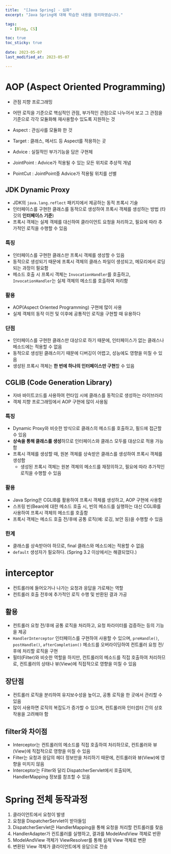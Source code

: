 ```yaml
---
title:  "[Java Spring] - 심화"
excerpt: "Java Spring에 대해 학습한 내용을 정리하였습니다."

tags:
  - [Blog, CS]

toc: true
toc_sticky: true
 
date: 2023-05-07
last_modified_at: 2023-05-07

---
```


# AOP (**Aspect Oriented Programming**)

- 관점 지향 프로그래밍
- 어떤 로직을 기준으로 핵심적인 관점, 부가적인 관점으로 나누어서 보고 그 관점을 기준으로 각각 모듈화해 재사용할수 있도록 지원하는 것

-   Aspect : 관심사를 모듈화 한 것
-   Target : 클래스, 메서드 등 Aspect를 적용하는 곳 
-   Advice : 실질적인 부가기능을 담은 구현체
-   JointPoint : Advice가 적용될 수 있는 모든 위치로 추상적 개념
-   PointCut : JointPoint중 Advice가 적용될 위치를 선별

## JDK Dynamic Proxy

-   JDK의 `java.lang.reflect` 패키지에서 제공하는 동적 프록시 기술
-   인터페이스를 구현한 클래스를 동적으로 생성하여 프록시 객체를 생성하는 방법 (타깃의 **인터페이스 기준**)
-   프록시 객체는 실제 객체를 대신하여 클라이언트 요청을 처리하고, 필요에 따라 추가적인 로직을 수행할 수 있음

### 특징

-   인터페이스를 구현한 클래스만 프록시 객체를 생성할 수 있음
-   동적으로 생성되기 때문에 프록시 객체의 클래스 파일이 생성되고, 메모리에서 로딩되는 과정이 필요함
-   메소드 호출 시 프록시 객체는 `InvocationHandler`를 호출하고, `InvocationHandler`는 실제 객체의 메소드를 호출하여 처리함

### 활용

-   AOP(Aspect Oriented Programming) 구현에 많이 사용
-  실제 객체의 동작 이전 및 이후에 공통적인 로직을 구현할 때 유용하다

### 단점

-   인터페이스를 구현한 클래스만 대상으로 하기 때문에, 인터페이스가 없는 클래스나 메소드에는 적용할 수 없음
-   동적으로 생성된 클래스이기 때문에 디버깅이 어렵고, 성능에도 영향을 미칠 수 있음
-   생성된 프록시 객체는 **한 번에 하나의 인터페이스만 구현**할 수 있음

## CGLIB (Code Generation Library)

-   자바 바이트코드를 사용하여 런타임 시에 클래스를 동적으로 생성하는 라이브러리
-   객체 지향 프로그래밍에서 AOP 구현에 많이 사용됨

### 특징

-   Dynamic Proxy와 비슷한 방식으로 클래스의 메소드를 호출하고, 필드에 접근할 수 있음
-   **상속을 통해 클래스를 생성**하므로 인터페이스와 클래스 모두를 대상으로 적용 가능함
-   프록시 객체를 생성할 때, 원본 객체를 상속받은 클래스를 생성하여 프록시 객체를 생성함
	-   생성된 프록시 객체는 원본 객체의 메소드를 재정의하고, 필요에 따라 추가적인 로직을 수행할 수 있음

### 활용

-   Java Spring은 CGLIB를 활용하여 프록시 객체를 생성하고, AOP 구현에 사용함
-   스프링 빈(Bean)에 대한 메소드 호출 시, 빈의 메소드를 실행하는 대신 CGLIB를 사용하여 프록시 객체의 메소드를 호출함
-   프록시 객체는 메소드 호출 전/후에 공통 로직(예: 로깅, 보안 등)을 수행할 수 있음

### 한계

-   클래스를 상속받아야 하므로, final 클래스와 메소드에는 적용할 수 없음 
-   `default` 생성자가 필요하다. (Spring 3.2 이상에서는 해결되었다.)

# interceptor

- 컨트롤러에 들어오거나 나가는 요청과 응답을 가로채는 역할
- 컨트롤러 호출 전후에 추가적인 로직 수행 및 반환된 결과 가공

## 활용

-   컨트롤러 요청 전/후에 공통 로직을 처리하고, 요청 파라미터를 검증하는 등의 기능을 제공
-   `HandlerInterceptor` 인터페이스를 구현하여 사용할 수 있으며, `preHandle()`, `postHandle()`, `afterCompletion()` 메소드를 오버라이딩하여 컨트롤러 요청 전/후에 처리할 로직을 구현
-   필터(Filter)와 비슷한 역할을 하지만, 컨트롤러의 메소드를 직접 호출하여 처리하므로, 컨트롤러의 상태나 뷰(View)에 직접적으로 영향을 미칠 수 있음

## 장단점

-  컨트롤러 로직을 분리하여 유지보수성을 높이고, 공통 로직을 한 곳에서 관리할 수 있음
-  많이 사용하면 로직의 복잡도가 증가할 수 있으며, 컨트롤러와 인터셉터 간의 상호작용을 고려해야 함

## filter와 차이점

-   Interceptor는 컨트롤러의 메소드를 직접 호출하여 처리하므로, 컨트롤러와 뷰(View)에 직접적으로 영향을 미칠 수 있음
-   Filter는 요청과 응답의 헤더 정보만을 처리하기 때문에, 컨트롤러와 뷰(View)에 영향을 미치지 않음
-   Interceptor는 Filter와 달리 DispatcherServlet에서 호출되며, HandlerMapping 정보를 참조할 수 있음

# Spring 전체 동작과정

1.  클라이언트에서 요청이 발생
2.  요청을 DispatcherServlet이 받아들임
3.  DispatcherServlet은 HandlerMapping을 통해 요청을 처리할 컨트롤러를 찾음
4.  HandlerAdapter가 컨트롤러를 실행하고, 결과를 ModelAndView 객체로 반환
5.  ModelAndView 객체가 ViewResolver를 통해 실제 View 객체로 변환
6.  변환된 View 객체가 클라이언트에게 응답으로 전송

